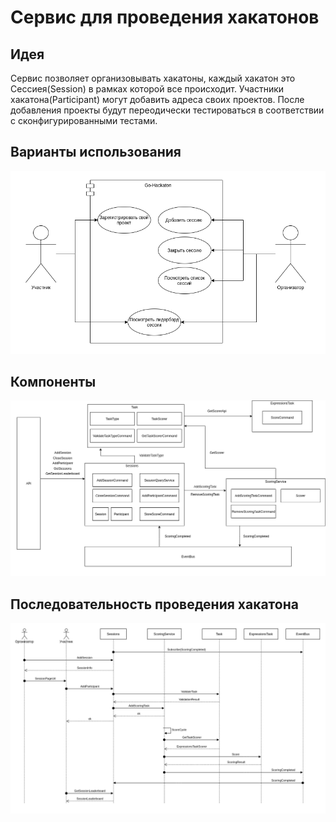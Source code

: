 # Сервис для проведения хакатонов

## Идея
Сервис позволяет организовывать хакатоны, каждый хакатон это Сессиея(Session) в рамках которой все происходит. Участники хакатона(Participant) могут добавить адреса своих проектов. После добавления проекты будут переодически тестироваться в соответствии с сконфигурированными тестами.

## Варианты использования
![Use Cases](docs/use_case.png)

## Компоненты
![Use Cases](docs/components.png)

## Последовательность проведения хакатона
![Use Cases](docs/sequence.png)